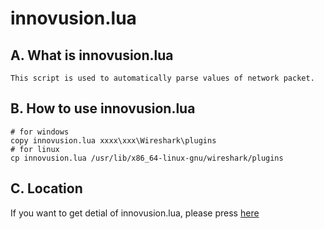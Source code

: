 # innovusion.lua
## A. What is innovusion.lua
```shell
This script is used to automatically parse values of network packet.
```

## B. How to use innovusion.lua
```shell
# for windows
copy innovusion.lua xxxx\xxx\Wireshark\plugins
# for linux
cp innovusion.lua /usr/lib/x86_64-linux-gnu/wireshark/plugins
```
## C. Location
If you want to get detial of innovusion.lua, please press [here](../apps/tools/innovusion_wireshark_plugin/innovusion.lua)
